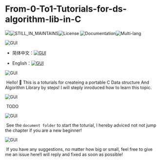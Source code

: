 # From-0-To1-Tutorials-for-ds-algorithm-lib-in-C

![](https://img.shields.io/badge/Language-C-informational?logo=C&logoColor=#A8B9CC&color=#A8B9CC)![STILL_IN_MAINTAINS](https://img.shields.io/badge/Maintains-YES-red)![License](https://img.shields.io/badge/license-GNUv3-yellow)  ![Documentation](https://img.shields.io/badge/Documentation-YES-brightgreen)![Multi-lang](https://img.shields.io/badge/Language_Multi-STILL_IN_TYR-purple)

![GUI](https://img.shields.io/badge/Before_Start-Select_A_Language_for_enjoy-blue)

- 简体中文：[![GUI](https://img.shields.io/badge/Reading_Language-简体中文-red)](README.md)

- English：[![GUI](https://img.shields.io/badge/Reading_Language-English-red)](README_EN.md)

![GUI](https://img.shields.io/badge/Introduction-About_This_Tutorial-blue)

​	Hello! :wave: This is a toturials for createing a portable C Data structure And Algorithm Library by steps! I will steply inroduced how to learn this topic.  

![GUI](https://img.shields.io/badge/Setup-Things_You_Need_To_Do_Before_Start-green)

​	TODO

![GUI](https://img.shields.io/badge/Documentation-Where_to_Start-red)

​	See the `document folder` to start the toturial, I hereby adviced not not jump the chapter if you are a new beginner!

![GUI](https://img.shields.io/badge/Issue-If_have_advice-orange)

​	If you have any suggestions, no matter how big or small, feel free to give me an issue here!I will reply and fixed as soon as possible!
